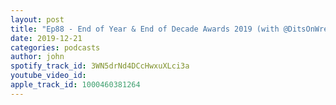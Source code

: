 ```yaml
---
layout: post
title: "Ep88 - End of Year & End of Decade Awards 2019 (with @DitsOnWrestling)"
date: 2019-12-21
categories: podcasts
author: john
spotify_track_id: 3WN5drNd4DCcHwxuXLci3a
youtube_video_id: 
apple_track_id: 1000460381264
---
```


